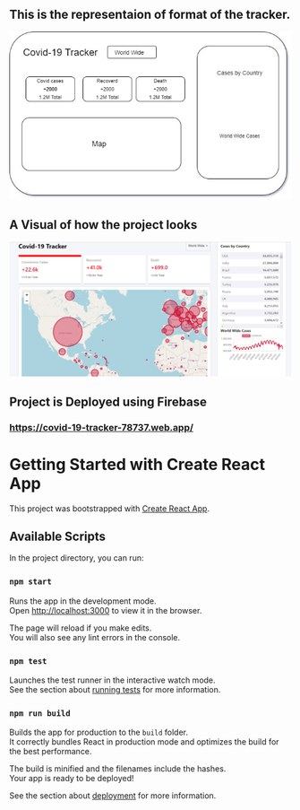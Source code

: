 

## This is the representaion of format of the tracker.

![](https://github.com/adarsh-3099/Covid-19-Tracker/blob/main/Covid%20Tracker.jpg)

## A Visual of how the project looks

![](https://github.com/adarsh-3099/Covid-19-Tracker/blob/main/Screenshot%20(502).png)

## Project is Deployed using Firebase

### https://covid-19-tracker-78737.web.app/

# Getting Started with Create React App

This project was bootstrapped with [Create React App](https://github.com/facebook/create-react-app).

## Available Scripts

In the project directory, you can run:

### `npm start`

Runs the app in the development mode.\
Open [http://localhost:3000](http://localhost:3000) to view it in the browser.

The page will reload if you make edits.\
You will also see any lint errors in the console.

### `npm test`

Launches the test runner in the interactive watch mode.\
See the section about [running tests](https://facebook.github.io/create-react-app/docs/running-tests) for more information.

### `npm run build`

Builds the app for production to the `build` folder.\
It correctly bundles React in production mode and optimizes the build for the best performance.

The build is minified and the filenames include the hashes.\
Your app is ready to be deployed!

See the section about [deployment](https://facebook.github.io/create-react-app/docs/deployment) for more information.



